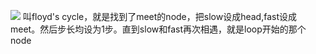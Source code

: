 ![](https://i.imgur.com/Us5M5l7.png)
叫floyd's cycle，就是找到了meet的node，把slow设成head,fast设成meet。然后步长均设为1步。直到slow和fast再次相遇，就是loop开始的那个node
